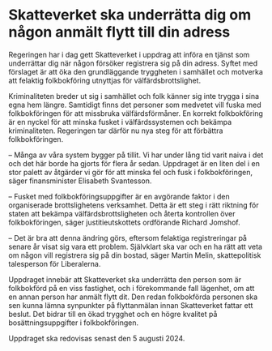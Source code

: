 # Skatteverket ska underrätta dig om någon anmält flytt till din adress

Regeringen har i dag gett Skatteverket i uppdrag att införa en tjänst som underrättar dig när någon försöker registrera sig på din adress. Syftet med förslaget är att öka den grundläggande tryggheten i samhället och motverka att felaktig folkbokföring utnyttjas för välfärdsbrottslighet.

Kriminaliteten breder ut sig i samhället och folk känner sig inte trygga i sina egna hem längre. Samtidigt finns det personer som medvetet vill fuska med folkbokföringen för att missbruka välfärdsförmåner. En korrekt folkbokföring är en nyckel för att minska fusket i välfärdssystemen och bekämpa kriminaliteten. Regeringen tar därför nu nya steg för att förbättra folkbokföringen.

– Många av våra system bygger på tillit. Vi har under lång tid varit naiva i det och det här borde ha gjorts för flera år sedan. Uppdraget är en liten del i en stor palett av åtgärder vi gör för att minska fel och fusk i folkbokföringen, säger finansminister Elisabeth Svantesson.

– Fusket med folkbokföringsuppgifter är en avgörande faktor i den organiserade brottslighetens verksamhet. Detta är ett steg i rätt riktning för staten att bekämpa välfärdsbrottsligheten och återta kontrollen över folkbokföringen, säger justitieutskottets ordförande Richard Jomshof.

– Det är bra att denna ändring görs, eftersom felaktiga registreringar på senare år visat sig vara ett problem. Självklart ska var och en ha rätt att veta om någon vill registrera sig på din bostad, säger Martin Melin, skattepolitisk talesperson för Liberalerna.

Uppdraget innebär att Skatteverket ska underrätta den person som är folkbokförd på en viss fastighet, och i förekommande fall lägenhet, om att en annan person har anmält flytt dit. Den redan folkbokförda personen ska sen kunna lämna synpunkter på flyttanmälan innan Skatteverket fattar ett beslut. Det bidrar till en ökad trygghet och en högre kvalitet på bosättningsuppgifter i folkbokföringen.

Uppdraget ska redovisas senast den 5 augusti 2024.

